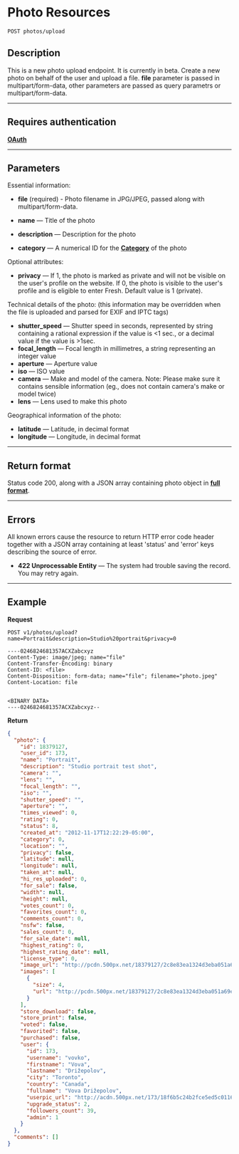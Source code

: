 # Photo Resources

    POST photos/upload

## Description
This is a new photo upload endpoint. It is currently in beta.
Create a new photo on behalf of the user and upload a file.
**file** parameter is passed in multipart/form-data, other parameters are passed as query parametrs or multipart/form-data.

***

## Requires authentication
**[OAuth][]**

***

## Parameters
Essential information:

- **file** (required)  - Photo filename in JPG/JPEG, passed along with multipart/form-data.

- **name** — Title of the photo
- **description** — Description for the photo
- **category** — A numerical ID for the **[Category][]** of the photo

Optional attributes:

- **privacy** — If 1, the photo is marked as private and will not be visible on the user's profile on the website.  If 0, the photo is visible to the user's profile and is eligible to enter Fresh.  Default value is 1 (private).

Technical details of the photo: (this information may be overridden when the file is uploaded and parsed for EXIF and IPTC tags)

- **shutter_speed** — Shutter speed in seconds, represented by string containing a rational expression if the value is <1 sec., or a decimal value if the value is >1sec.
- **focal_length** — Focal length in millimetres, a string representing an integer value
- **aperture** — Aperture value
- **iso** — ISO value
- **camera** — Make and model of the camera. Note: Please make sure it contains sensible information (eg., does not contain camera's make or model twice)
- **lens** — Lens used to make this photo

Geographical information of the photo:

- **latitude** — Latitude, in decimal format
- **longitude** — Longitude, in decimal format


***

## Return format
Status code 200, along with a JSON array containing photo object in **[full format][]**.

***

## Errors
All known errors cause the resource to return HTTP error code header together with a JSON array containing at least 'status' and 'error' keys describing the source of error.

- **422 Unprocessable Entity** — The system had trouble saving the record. You may retry again.

***

## Example
**Request**

    POST v1/photos/upload?name=Portrait&description=Studio%20portrait&privacy=0

```
----0246824681357ACXZabcxyz
Content-Type: image/jpeg; name="file"
Content-Transfer-Encoding: binary
Content-ID: <file>
Content-Disposition: form-data; name="file"; filename="photo.jpeg"
Content-Location: file


<BINARY DATA>
----0246824681357ACXZabcxyz--
```

**Return**
``` json
{
  "photo": {
    "id": 18379127,
    "user_id": 173,
    "name": "Portrait",
    "description": "Studio portrait test shot",
    "camera": "",
    "lens": "",
    "focal_length": "",
    "iso": "",
    "shutter_speed": "",
    "aperture": "",
    "times_viewed": 0,
    "rating": 0,
    "status": 8,
    "created_at": "2012-11-17T12:22:29-05:00",
    "category": 0,
    "location": "",
    "privacy": false,
    "latitude": null,
    "longitude": null,
    "taken_at": null,
    "hi_res_uploaded": 0,
    "for_sale": false,
    "width": null,
    "height": null,
    "votes_count": 0,
    "favorites_count": 0,
    "comments_count": 0,
    "nsfw": false,
    "sales_count": 0,
    "for_sale_date": null,
    "highest_rating": 0,
    "highest_rating_date": null,
    "license_type": 0,
    "image_url": "http://pcdn.500px.net/18379127/2c8e83ea1324d3eba051a69e6ec3b76601594d76/4.jpg",
    "images": [
      {
        "size": 4,
        "url": "http://pcdn.500px.net/18379127/2c8e83ea1324d3eba051a69e6ec3b76601594d76/4.jpg"
      }
    ],
    "store_download": false,
    "store_print": false,
    "voted": false,
    "favorited": false,
    "purchased": false,
    "user": {
      "id": 173,
      "username": "vovko",
      "firstname": "Vova",
      "lastname": "Drižepolov",
      "city": "Toronto",
      "country": "Canada",
      "fullname": "Vova Drižepolov",
      "userpic_url": "http://acdn.500px.net/173/18f6b5c24b2fce5ed5c01160a2ca96f0fb7a308c/1.jpg?17",
      "upgrade_status": 2,
      "followers_count": 39,
      "admin": 1
    }
  },
  "comments": []
}
```

[OAuth]: https://github.com/500px/api-documentation/tree/master/authentication
[Category]: https://github.com/500px/api-documentation/blob/master/basics/formats_and_terms.md#categories
[full format]: https://github.com/500px/api-documentation/blob/master/basics/formats_and_terms.md#full-format
